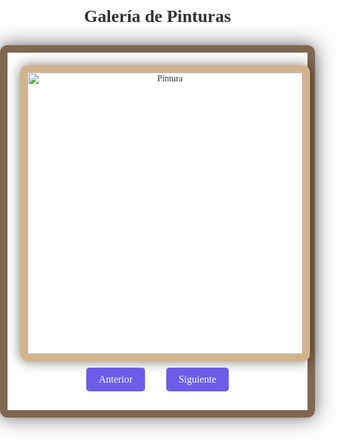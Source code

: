 
<!DOCTYPE html>
<html lang="es">
<head>
<meta charset="UTF-8" />
<meta name="viewport" content="width=device-width, initial-scale=1" />
<title>Galería de Pinturas - Test</title>

<!-- Fuente tipo museo elegante -->
<link href="https://fonts.googleapis.com/css2?family=Playfair+Display&display=swap" rel="stylesheet">

<style>
  body {
    background-image: url('https://berlinischegalerie.de/assets/_processed_/7/d/csm_BG-0210_0263_6448f65a7f.jpg');
    background-size: cover;
    background-repeat: no-repeat;
    background-position: center center;
    font-family: 'Playfair Display', serif;
    color: #333;
    margin: 0;
    padding: 0;
    text-align: center;
  }

  #gallery {
    max-width: 650px;
    margin: 30px auto;
    padding: 20px;
    background: rgba(255, 255, 255, 0.85);
    border: 12px solid #7f6750;
    box-shadow: 0 0 30px rgba(0,0,0,0.6);
    border-radius: 12px;
  }

  #painting {
    border: 12px solid #d2b48c;
    border-radius: 12px;
    box-shadow: 0 0 20px rgba(0,0,0,0.5);
    max-height: 450px;
    width: 100%;
    object-fit: contain;
  }

  button {
    padding: 10px 20px;
    margin: 10px 15px;
    font-size: 1rem;
    cursor: pointer;
    border: none;
    border-radius: 5px;
    background: #6c5ce7;
    color: white;
    transition: background 0.3s;
    font-family: 'Playfair Display', serif;
  }

  button:hover:not(:disabled) {
    background: #341f97;
  }

  button:disabled {
    background: #bbb;
    cursor: default;
  }

  #finishBtn {
    display: none;
    margin-top: 20px;
    background: #00b894;
  }
</style>
</head>
<body>

<h1>Galería de Pinturas</h1>
<div id="gallery">
  <img id="painting" src="" alt="Pintura" />
  <div>
    <button id="prevBtn">Anterior</button>
    <button id="nextBtn">Siguiente</button>
  </div>
  <button id="finishBtn">Ir al cuestionario</button>
</div>

<script>
  const paintings = [
 { title: "Las dos Fridas", src: "https://upload.wikimedia.org/wikipedia/commons/thumb/6/6e/Las_dos_Fridas.jpg/800px-Las_dos_Fridas.jpg" },
     { title: "Sin Esperanza", src: "https://www.kahlo.org/Without%20Hope%20Frida%20Kahlo.jpg" },
    { title: "Retrato de Tehuana", src: "https://artikabooks.com/wp-content/uploads/2021/11/3-Autorretrato-de-tehuana.jpg" },
    { title: "Skull", src: "https://upload.wikimedia.org/wikipedia/en/1/11/Untitled-Head-Jean-Michel_Basquiat-1981.jpg" },
    { title: "Hollywood Africans", src: "https://upload.wikimedia.org/wikipedia/en/5/5f/Hollywood-Africans-1983.jpg" },
    { title: "King Charles I", src: "https://upload.wikimedia.org/wikipedia/en/a/af/Jean-Michel_Basquiat_King_Charles_I.jpg" },
    { title: "Untitled (1981)", src: "https://www.basquiat.com/wp-content/uploads/2020/06/1981_Untitled.jpg" },
   

  let currentIndex = 0;
  const paintingEl = document.getElementById('painting');
  const prevBtn = document.getElementById('prevBtn');
  const nextBtn = document.getElementById('nextBtn');
  const finishBtn = document.getElementById('finishBtn');

  function showPainting(index) {
    const p = paintings[index];
    paintingEl.src = p.src;
    paintingEl.alt = p.title;

    prevBtn.disabled = index === 0;
    nextBtn.disabled = index === paintings.length - 1;

    // Mostrar botón de cuestionario al llegar a la última pintura
    if (index === paintings.length - 1) {
      finishBtn.style.display = 'inline-block';
    } else {
      finishBtn.style.display = 'none';
    }
  }

  prevBtn.addEventListener('click', () => {
    if (currentIndex > 0) {
      currentIndex--;
      showPainting(currentIndex);
    }
  });

  nextBtn.addEventListener('click', () => {
    if (currentIndex < paintings.length - 1) {
      currentIndex++;
      showPainting(currentIndex);
    }
  });

  finishBtn.addEventListener('click', () => {
    window.open('https://docs.google.com/forms/d/e/1FAIpQLSefW9OmBse5DURrh0lKmaWML3SONmCRgEeJou0DsU4IWedp-Q/viewform?usp=header', '_blank');
  });

  // Inicializar galería
  showPainting(currentIndex);
</script>

</body>
</html>
